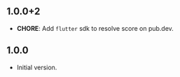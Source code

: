 ## 1.0.0+2

- **CHORE**: Add `flutter` sdk to resolve score on pub.dev.

## 1.0.0

- Initial version.
